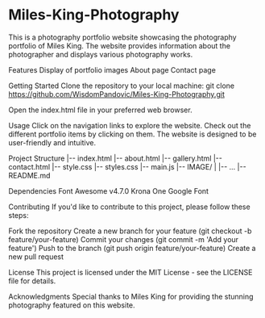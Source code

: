 # Miles-King-Photography
This is a photography portfolio website showcasing the photography portfolio of Miles King. The website provides information about the photographer and displays various photography works.

Features
Display of portfolio images
About page
Contact page

Getting Started
Clone the repository to your local machine:
git clone https://github.com/WisdomPandovic/Miles-King-Photography.git

Open the index.html file in your preferred web browser.

Usage
Click on the navigation links to explore the website.
Check out the different portfolio items by clicking on them. 
The website is designed to be user-friendly and intuitive.

Project Structure
|-- index.html
|-- about.html
|-- gallery.html
|-- contact.html
|-- style.css
|-- styles.css
|-- main.js
|-- IMAGE/
|   |-- ...
|-- README.md

Dependencies
Font Awesome v4.7.0
Krona One Google Font

Contributing
If you'd like to contribute to this project, please follow these steps:

Fork the repository
Create a new branch for your feature (git checkout -b feature/your-feature)
Commit your changes (git commit -m 'Add your feature')
Push to the branch (git push origin feature/your-feature)
Create a new pull request

License
This project is licensed under the MIT License - see the LICENSE file for details.

Acknowledgments
Special thanks to Miles King for providing the stunning photography featured on this website.
